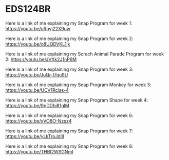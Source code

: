 # EDS124BR

Here is a link of me explaining my Snap Program for week 1:
https://youtu.be/uRnyj22X9uw

Here is a link of me explaining my Snap Program for week 2:
https://youtu.be/o8UQDVKL1jk

Here is a link of me explaining my Scrach Animal Parade Program for week 2:
https://youtu.be/JVXk2J1nP6M

Here is a link of me explaining my Snap Program for week 3:
https://youtu.be/JuQr-I7qu9U

Here is a link of me explaining my Snap Program Monkey for week 3:
https://youtu.be/UCV1Rcias-4

Here is a link of me explaining my Snap Program Shape for week 4:
https://youtu.be/9qDDhi81glM

Here is a link of me explaining my Snap Program for week 6:
https://youtu.be/xVO8O-Nzsz4

Here is a link of me explaining my Snap Program for week 7:
https://youtu.be/yLkTroJdIlI

Here is a link of me explaining my Snap Program for week 8:
https://youtu.be/THBI2WSGNmI
